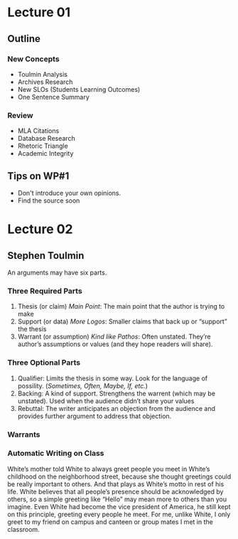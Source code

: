 # Lecture 01
## Outline
### New Concepts
- Toulmin Analysis
- Archives Research
- New SLOs (Students Learning Outcomes)
- One Sentence Summary
### Review
- MLA Citations
- Database Research
- Rhetoric Triangle
- Academic Integrity
## Tips on WP#1
- Don't introduce your own opinions. 
- Find the source soon
# Lecture 02
## Stephen Toulmin
An arguments may have six parts.
### Three Required Parts
1. Thesis (or claim) *Main Point*: The main point that the author is trying to make
2. Support (or data) *More Logos*: Smaller claims that back up or “support” the thesis
3. Warrant (or assumption) *Kind like Pathos*: Often unstated. They’re author’s assumptions or values (and they hope readers will share).
### Three Optional Parts
1. Qualifier: Limits the thesis in some way. Look for the language of possility. (*Sometimes, Often, Maybe, If, etc.*)
2. Backing: A kind of support. Strengthens the warrent (which may be unstated). Used when the audience didn’t share your values
3. Rebuttal: The writer anticipates an objection from the audience and provides further argument to address that objection.
### Warrants

### Automatic Writing on Class
White’s mother told White to always greet people you meet in White’s childhood on the neighborhood street, because she thought greetings could be really important to others. And that plays as White’s motto in rest of his life. White believes that all people’s presence should be acknowledged by others, so a simple greeting like “Hello” may mean more to others than you imagine. Even White had become the vice president of America, he still kept on this principle, greeting every people he meet. 
For me, unlike White, I only greet to my friend on campus and canteen or group mates I met in the classroom. 